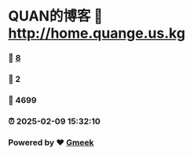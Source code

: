# QUAN的博客 :link: http://home.quange.us.kg 
### :page_facing_up: [8](http://home.quange.us.kg/tag.html) 
### :speech_balloon: 2 
### :hibiscus: 4699 
### :alarm_clock: 2025-02-09 15:32:10 
### Powered by :heart: [Gmeek](https://github.com/Meekdai/Gmeek)
